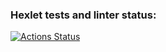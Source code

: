 ### Hexlet tests and linter status:
[![Actions Status](https://github.com/QQpy3ko/devops-for-programmers-project-74/actions/workflows/hexlet-check.yml/badge.svg)](https://github.com/QQpy3ko/devops-for-programmers-project-74/actions)